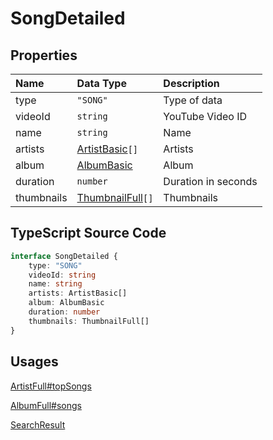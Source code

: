 # SongDetailed

## Properties

| Name       | Data Type                                 | Description         |
| :--------- | :---------------------------------------- | :------------------ |
| type       | `"SONG"`                                  | Type of data        |
| videoId    | `string`                                  | YouTube Video ID    |
| name       | `string`                                  | Name                |
| artists    | [ArtistBasic](./ArtistBasic.html)`[]`     | Artists             |
| album      | [AlbumBasic](./AlbumBasic.html)           | Album               |
| duration   | `number`                                  | Duration in seconds |
| thumbnails | [ThumbnailFull](./ThumbnailFull.html)`[]` | Thumbnails          |

## TypeScript Source Code

```ts
interface SongDetailed {
	type: "SONG"
	videoId: string
	name: string
	artists: ArtistBasic[]
	album: AlbumBasic
	duration: number
	thumbnails: ThumbnailFull[]
}
```

## Usages

[ArtistFull#topSongs](./ArtistFull.html)

[AlbumFull#songs](./AlbumFull.html)

[SearchResult](../types/SearchResult.html)
